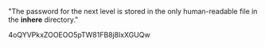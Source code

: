 "The password for the next level is stored in the only human-readable file in the **inhere** directory."

4oQYVPkxZOOEOO5pTW81FB8j8lxXGUQw